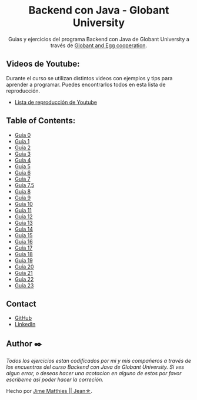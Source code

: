 <h1 align="center">Backend con Java - Globant University</h1>

<div align="center">
Guias y ejercicios del programa Backend con Java de Globant University a través de <a href="https://globant.eggcooperation.com/" target="_blank">Globant and Egg cooperation</a>.
</div>

<!-- LISTA DE YOUTUBE -->

## Videos de Youtube:

Durante el curso se utilizan distintos videos con ejemplos y tips para aprender a programar. Puedes encontrarlos todos en esta lista de reproducción.

- [Lista de reproducción de Youtube](https://youtube.com/playlist?list=PLQ77MrE4f4tKN_NLQeICJ1rCjiLbj5r94)

<!-- TABLA DE CONTENIDOS -->

## Table of Contents:

- [Guía 0](https://github.com/JimeMatthies/BackendJavaGlobant/tree/master/Guia%200%20-%20Onboarding/Encuentro%201)
- [Guía 1](https://github.com/JimeMatthies/BackendJavaGlobant/tree/master/Guia%201%20-%20Introducci%C3%B3n%20al%20c%C3%B3digo)
- [Guía 2](https://github.com/JimeMatthies/BackendJavaGlobant/tree/master/Guia%202%20-%20Estructuras%20Selectivas)
- [Guía 3](https://github.com/JimeMatthies/BackendJavaGlobant/tree/master/Guia%203%20-%20Estructuras%20Repetitivas)
- [Guía 4](https://github.com/JimeMatthies/BackendJavaGlobant/tree/master/Guia%204%20-%20Subprogramas)
- [Guía 5](https://github.com/JimeMatthies/BackendJavaGlobant/tree/master/Guia%205%20-%20Arreglos)
- [Guía 6](https://github.com/JimeMatthies/BackendJavaGlobant/tree/master/Guia%206%20-%20Git%20con%20GitHub%201/Encuentro%2028%20-%20Git%20con%20Github%201)
- [Guía 7](https://github.com/JimeMatthies/BackendJavaGlobant/tree/master/Guia%207%20-%20Introducci%C3%B3n%20a%20Java/Encuentro%2029%20a%2038%20-%20Introducci%C3%B3n%20a%20Java)
- [Guía 7.5](https://github.com/JimeMatthies/BackendJavaGlobant/tree/master/Guia%207.5%20-%20Buenas%20Practicas%20de%20Java)
- [Guía 8](https://github.com/JimeMatthies/BackendJavaGlobant/tree/master/Guia%208%20-%20Java%20POO/Encuentro%2039%20a%2058%20-%20Java%20POO)
- [Guía 9](https://github.com/JimeMatthies/BackendJavaGlobant/tree/master/Guia%209%20-%20JUnit/Encuentro%2059%20a%2060%20-%20JUnit)
- [Guía 10](https://github.com/JimeMatthies/BackendJavaGlobant/tree/master/Guia%2010%20-%20Colecciones/Encuentro%2061%20a%2070%20-%20Colecciones)
- [Guía 11](https://github.com/JimeMatthies/BackendJavaGlobant/tree/master/Guia%2011%20-%20Relaciones%20entre%20clases/Encuentro%2071%20a%2080%20-%20Relaciones%20entre%20clases)
- [Guía 12](https://github.com/JimeMatthies/BackendJavaGlobant/tree/master/Guia%2012%20-%20Herencia/Encuentro%2081%20a%2091%20-%20Herencia)
- [Guía 13](https://github.com/JimeMatthies/BackendJavaGlobant/tree/master/Guia%2013%20-%20Manejo%20de%20Excepciones/Encuentro%2092%20a%2095%20-%20Manejo%20de%20Excepciones)
- [Guía 14](https://github.com/JimeMatthies/BackendJavaGlobant/tree/master/Guia%2014%20-%20Base%20de%20Datos%20MySQL)
- [Guía 15](https://github.com/JimeMatthies/BackendJavaGlobant/tree/master/Guia%2015%20-%20Java%20con%20Base%20de%20Datos%20-%20JDBC/Encuentro%20106%20a%20109%20-%20Java%20con%20Base%20de%20Datos%20-%20JDBC)
- [Guía 16](https://github.com/JimeMatthies/BackendJavaGlobant/tree/master/Guia%2016%20-%20Java%20con%20Base%20de%20Datos%20-%20JPA/Encuentro%20110%20a%20117%20-%20Java%20con%20Base%20de%20Datos%20-%20JPA)
- [Guía 17](https://github.com/JimeMatthies/BackendJavaGlobant/tree/master/Guia%2017%20-%20Git%20con%20Github%202%20-%20Branches/Encuentro%20118%20-%20Git%20con%20Github%202%20-%20Branches)
- [Guía 18](https://github.com/JimeMatthies/BackendJavaGlobant/tree/master/Guia%2018%20-%20Spring1%20-%20MVC/Encuentro%20119%20a%20131%20-%20Spring1%20-%20MVC)
- [Guía 19](https://github.com/JimeMatthies/BackendJavaGlobant/tree/master/Guia%2019%20-%20Spring%20Boot%20Test/Encuentro%20132%20-%20Spring%20Boot%20Test)
- [Guía 20](https://github.com/JimeMatthies/BackendJavaGlobant/tree/master/Guia%2020%20-%20Spring%202%20-%20Register%20y%20login/Encuentro%20133%20a%20145%20-%20Spring%202%20-%20Register%20y%20login)
- [Guía 21](https://github.com/JimeMatthies/BackendJavaGlobant/tree/master/Guia%2021%20-%20HTML%20y%20CSS/Encuentro%201%20a%208%20-%20HTML%20y%20CSS)
- [Guía 22](https://github.com/JimeMatthies/BackendJavaGlobant/tree/master/Guia%2022%20-%20Javascrypt/Encuentro%209%20a%2019%20-%20Javascrypt)
- [Guía 23](https://github.com/JimeMatthies/BackendJavaGlobant/tree/master/Guia%2023%20-%20React/Encuentro%2020%20a%2025%20-%20React)

<!-- CONTACTO -->

## Contact

- [GitHub](https://github.com/JimeMatthies)
- [LinkedIn](https://www.linkedin.com/in/jimematthies/)

<!-- FOOTER -->

## Author ✒️

_Todos los ejercicios estan codificados por mi y mis compañeros a través de los encuentros del curso Backend con Java de Globant University. Si ves algun error, o deseas hacer una acotacion en alguno de estos por favor escribeme asi poder hacer la correción._

Hecho por [Jime Matthies || Jean☆](https://github.com/JimeMatthies).
